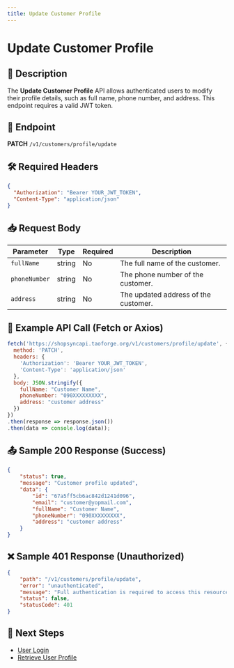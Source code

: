 ```yaml
---
title: Update Customer Profile
---
```


# Update Customer Profile

## 📌 Description
The **Update Customer Profile** API allows authenticated users to modify their profile details, such as full name, phone number, and address. This endpoint requires a valid JWT token.

## 🔗 Endpoint
**PATCH** `/v1/customers/profile/update`

## 🛠️ Required Headers
```json
{
  "Authorization": "Bearer YOUR_JWT_TOKEN",
  "Content-Type": "application/json"
}
```

## 📥 Request Body
| Parameter      | Type   | Required | Description |
|---------------|--------|----------|-------------|
| `fullName`    | string | No       | The full name of the customer. |
| `phoneNumber` | string | No       | The phone number of the customer. |
| `address`     | string | No       | The updated address of the customer. |

## 📡 Example API Call (Fetch or Axios)
```javascript
fetch('https://shopsyncapi.taoforge.org/v1/customers/profile/update', {
  method: 'PATCH',
  headers: {
    'Authorization': 'Bearer YOUR_JWT_TOKEN',
    'Content-Type': 'application/json'
  },
  body: JSON.stringify({
    fullName: "Customer Name",
    phoneNumber: "090XXXXXXXXX",
    address: "customer address"
  })
})
.then(response => response.json())
.then(data => console.log(data));
```

## 📤 Sample 200 Response (Success)
```json
{
    "status": true,
    "message": "Customer profile updated",
    "data": {
        "id": "67a5ff5cb6ac842d1241d096",
        "email": "customer@yopmail.com",
        "fullName": "Customer Name",
        "phoneNumber": "090XXXXXXXXX",
        "address": "customer address"
    }
}
```

## ❌ Sample 401 Response (Unauthorized)
```json
{
    "path": "/v1/customers/profile/update",
    "error": "unauthenticated",
    "message": "Full authentication is required to access this resource",
    "status": false,
    "statusCode": 401
}
```

## 🔗 Next Steps
- [User Login](../authentication/login.md)
- [Retrieve User Profile](../authentication/user-profile.md)
